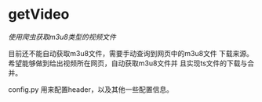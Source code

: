 # getVideo

*使用爬虫获取m3u8类型的视频文件*

目前还不能自动获取m3u8文件，需要手动查询到网页中的m3u8文件
下载来源。希望能够做到给出视频所在网页，自动获取m3u8文件并
且实现ts文件的下载与合并。

config.py 用来配置header，以及其他一些配置信息。